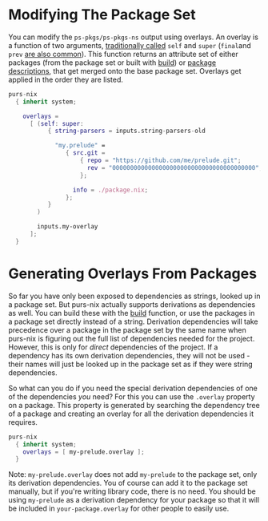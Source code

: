 # Modifying The Package Set

You can modify the `ps-pkgs/ps-pkgs-ns` output using overlays. An overlay is a function of two arguments, [traditionally called](https://nixos.org/manual/nixpkgs/stable/#sec-overlays-definition) `self` and `super` (`final`and `prev` [are also common](https://nixos.org/manual/nixpkgs/stable/#how-to-override-a-lua-package-using-overlays)). This function returns an attribute set of either packages (from the package set or built with [build](adding-packages.md#build)) or [package descriptions](adding-packages.md#package-set-git), that get merged onto the base package set. Overlays get applied in the order they are listed.

```nix
purs-nix
  { inherit system;

    overlays =
      [ (self: super:
           { string-parsers = inputs.string-parsers-old

             "my.prelude" =
                { src.git =
                    { repo = "https://github.com/me/prelude.git";
                      rev = "0000000000000000000000000000000000000000";
                    };

                  info = ./package.nix;
                };
           }
        )

        inputs.my-overlay
      ];
  }
```

# Generating Overlays From Packages

So far you have only been exposed to dependencies as strings, looked up in a package set. But purs-nix actually supports derivations as dependencies as well. You can build these with the [build](adding-packages.md#build) function, or use the packages in a package set directly instead of a string. Derivation dependencies will take precedence over a package in the package set by the same name when purs-nix is figuring out the full list of dependencies needed for the project. However, this is only for *direct* dependencies of the project. If a dependency has its own derivation dependencies, they will not be used - their names will just be looked up in the package set as if they were string dependencies.

So what can you do if you need the special derivation dependencies of one of the dependencies *you* need? For this you can use the `.overlay` property on a package. This property is generated by searching the dependency tree of a package and creating an overlay for all the derivation dependencies it requires.

```nix
purs-nix
  { inherit system;
    overlays = [ my-prelude.overlay ];
  }
```

Note: `my-prelude.overlay` does not add `my-prelude` to the package set, only its derivation dependencies. You of course can add it to the package set manually, but if you're writing library code, there is no need. You should be using `my-prelude` as a derivation dependency for your package so that it will be included in `your-package.overlay` for other people to easily use.
